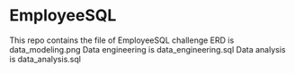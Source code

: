 # EmployeeSQL
This repo contains the file of EmployeeSQL challenge
ERD is data_modeling.png
Data engineering is data_engineering.sql
Data analysis is data_analysis.sql
